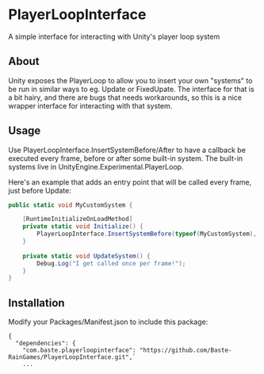 # PlayerLoopInterface
A simple interface for interacting with Unity's player loop system

## About

Unity exposes the PlayerLoop to allow you to insert your own "systems" to be run in similar ways to eg. Update or FixedUpate.
The interface for that is a bit hairy, and there are bugs that needs workarounds, so this is a nice wrapper interface for interacting with that system.

## Usage

Use PlayerLoopInterface.InsertSystemBefore/After to have a callback be executed every frame, before or after some built-in system.
The built-in systems live in UnityEngine.Experimental.PlayerLoop.

Here's an example that adds an entry point that will be called every frame, just before Update:

```cs
public static void MyCustomSystem {

    [RuntimeInitializeOnLoadMethod]
    private static void Initialize() {
        PlayerLoopInterface.InsertSystemBefore(typeof(MyCustomSystem), UpdateSystem, typeof(UnityEngine.Experimental.PlayerLoop.Update);
    }
    
    private static void UpdateSystem() {
        Debug.Log("I get called once per frame!");
    }
}
```` 


## Installation

Modify your Packages/Manifest.json to include this package:

```
{
  "dependencies": {
    "com.baste.playerloopinterface": "https://github.com/Baste-RainGames/PlayerLoopInterface.git",`
    ...
```
